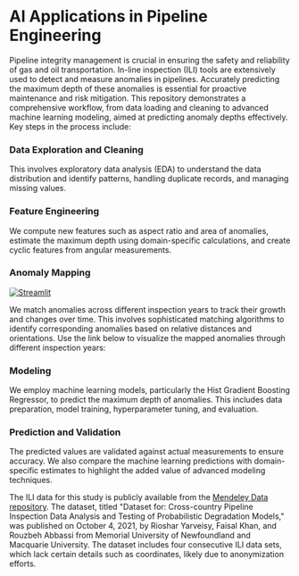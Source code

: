# AI Applications in Pipeline Engineering

Pipeline integrity management is crucial in ensuring the safety and reliability of gas and oil transportation. In-line inspection (ILI) tools are extensively used to detect and measure anomalies in pipelines. Accurately predicting the maximum depth of these anomalies is essential for proactive maintenance and risk mitigation. This repository demonstrates a comprehensive workflow, from data loading and cleaning to advanced machine learning modeling, aimed at predicting anomaly depths effectively. Key steps in the process include:

### Data Exploration and Cleaning
This involves exploratory data analysis (EDA) to understand the data distribution and identify patterns, handling duplicate records, and managing missing values.

### Feature Engineering
We compute new features such as aspect ratio and area of anomalies, estimate the maximum depth using domain-specific calculations, and create cyclic features from angular measurements.

### Anomaly Mapping
[![Streamlit](https://static.streamlit.io/badges/streamlit_badge_black_white.svg)](https://ai-applications-in-pipeline-engineering.streamlit.app/)

We match anomalies across different inspection years to track their growth and changes over time. This involves sophisticated matching algorithms to identify corresponding anomalies based on relative distances and orientations. Use the link below to visualize the mapped anomalies through different inspection years:



### Modeling
We employ machine learning models, particularly the Hist Gradient Boosting Regressor, to predict the maximum depth of anomalies. This includes data preparation, model training, hyperparameter tuning, and evaluation.

### Prediction and Validation
The predicted values are validated against actual measurements to ensure accuracy. We also compare the machine learning predictions with domain-specific estimates to highlight the added value of advanced modeling techniques.

The ILI data for this study is publicly available from the [Mendeley Data repository](https://data.mendeley.com/datasets/c2h2jf5c54/1). The dataset, titled "Dataset for: Cross-country Pipeline Inspection Data Analysis and Testing of Probabilistic Degradation Models," was published on October 4, 2021, by Rioshar Yarveisy, Faisal Khan, and Rouzbeh Abbassi from Memorial University of Newfoundland and Macquarie University. The dataset includes four consecutive ILI data sets, which lack certain details such as coordinates, likely due to anonymization efforts.